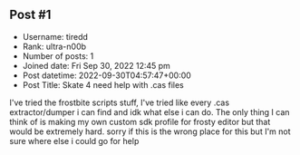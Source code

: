 ## Post #1
- Username: tiredd
- Rank: ultra-n00b
- Number of posts: 1
- Joined date: Fri Sep 30, 2022 12:45 pm
- Post datetime: 2022-09-30T04:57:47+00:00
- Post Title: Skate 4 need help with .cas files

I've tried the frostbite scripts stuff, I've tried like every .cas extractor/dumper i can find and idk what else i can do. The only thing I can think of is making my own custom sdk profile for frosty editor but that would be extremely hard. sorry if this is the wrong place for this but I'm not sure where else i could go for help

